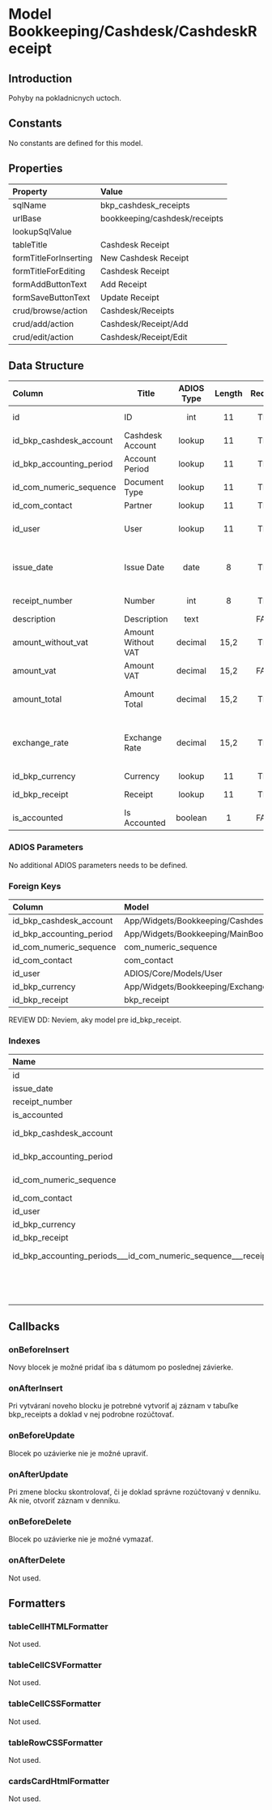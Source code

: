 # Model Bookkeeping/Cashdesk/CashdeskReceipt

## Introduction

Pohyby na pokladnicnych uctoch.

## Constants

No constants are defined for this model.

## Properties

| Property              | Value                         |
| :-------------------- | :---------------------------- |
| sqlName               | bkp_cashdesk_receipts         |
| urlBase               | bookkeeping/cashdesk/receipts |
| lookupSqlValue        |                               |
| tableTitle            | Cashdesk Receipt              |
| formTitleForInserting | New Cashdesk Receipt          |
| formTitleForEditing   | Cashdesk Receipt              |
| formAddButtonText     | Add Receipt                   |
| formSaveButtonText    | Update Receipt                |
| crud/browse/action    | Cashdesk/Receipts             |
| crud/add/action       | Cashdesk/Receipt/Add          |
| crud/edit/action      | Cashdesk/Receipt/Edit         |

## Data Structure

| Column                   | Title              | ADIOS Type | Length | Required | Notes                                         |
| :----------------------- | ------------------ | :--------: | :----: | :------: | :-------------------------------------------- |
| id                       | ID                 |    int     |   11   |   TRUE   | Jedinečné ID záznamu                          |
| id_bkp_cashdesk_account  | Cashdesk Account   |   lookup   |   11   |   TRUE   | ID pokladne                                   |
| id_bkp_accounting_period | Account Period     |   lookup   |   11   |   TRUE   | ID účtovného obdobia                          |
| id_com_numeric_sequence  | Document Type      |   lookup   |   11   |   TRUE   | ID typu dokumentu                             |
| id_com_contact           | Partner            |   lookup   |   11   |   TRUE   | ID adresára                                   |
| id_user                  | User               |   lookup   |   11   |   TRUE   | ID užívateľa, ktorý doklad vystavil           |
| issue_date               | Issue Date         |    date    |   8    |   TRUE   | Dátum vystavenia pokladničného dokladu        |
| receipt_number           | Number             |    int     |   8    |   TRUE   | Poradové číslo dokladu                        |
| description              | Description        |    text    |        |  FALSE   | Popis dokladu                                 |
| amount_without_vat       | Amount Without VAT |  decimal   |  15,2  |   TRUE   | Suma bez DPH                                  |
| amount_vat               | Amount VAT         |  decimal   |  15,2  |  FALSE   | DPH                                           |
| amount_total             | Amount Total       |  decimal   |  15,2  |   TRUE   | Celková hodnota dokladu                       |
| exchange_rate            | Exchange Rate      |  decimal   |  15,2  |   TRUE   | Kurz meny voči hlavnej mene účtovného obdobia |
| id_bkp_currency          | Currency           |   lookup   |   11   |   TRUE   | ID meny                                       |
| id_bkp_receipt           | Receipt            |   lookup   |   11   |   TRUE   | ID v denníku hlavnej knihy                    |
| is_accounted             | Is Accounted       |  boolean   |   1    |  FALSE   | Je doklad zaúčtovaný                          |

### ADIOS Parameters

No additional ADIOS parameters needs to be defined.

### Foreign Keys

| Column                   | Model                                                    | Relation | OnUpdate | OnDelete |
| :----------------------- | :------------------------------------------------------- | :------: | -------- | -------- |
| id_bkp_cashdesk_account  | App/Widgets/Bookkeeping/Cashdesk/Models/CashdeskAccount  |   1:N    | Cascade  | Restrict |
| id_bkp_accounting_period | App/Widgets/Bookkeeping/MainBook/Models/AccountingPeriod |   1:N    | Cascade  | Restrict |
| id_com_numeric_sequence  | com_numeric_sequence                                     |   1:N    | Cascade  | Restrict |
| id_com_contact           | com_contact                                              |   1:N    | Cascade  | Restrict |
| id_user                  | ADIOS/Core/Models/User                                   |   1:N    | Cascade  | Restrict |
| id_bkp_currency          | App/Widgets/Bookkeeping/ExchangeRate/Models/Currency     |   1:N    | Cascade  | Restrict |
| id_bkp_receipt           | bkp_receipt                                              |   1:N    | Cascade  | Restrict |

REVIEW DD: Neviem, aky model pre id_bkp_receipt.

### Indexes

| Name                                                                 |  Type   |                Column + Order |
| :------------------------------------------------------------------- | :-----: | ----------------------------: |
| id                                                                   | PRIMARY |                        id ASC |
| issue_date                                                           |  INDEX  |                issue_date ASC |
| receipt_number                                                       |  INDEX  |            receipt_number ASC |
| is_accounted                                                         |  INDEX  |              is_accounted ASC |
| id_bkp_cashdesk_account                                              |  INDEX  |   id_bkp_cashdesk_account ASC |
| id_bkp_accounting_period                                             |  INDEX  |  id_bkp_accounting_period ASC |
| id_com_numeric_sequence                                              |  INDEX  |   id_com_numeric_sequence ASC |
| id_com_contact                                                       |  INDEX  |            id_com_contact ASC |
| id_user                                                              |  INDEX  |                   id_user ASC |
| id_bkp_currency                                                      |  INDEX  |           id_bkp_currency ASC |
| id_bkp_receipt                                                       |  INDEX  |            id_bkp_receipt ASC |
| id_bkp_accounting_periods___id_com_numeric_sequence___receipt_number | UNIQUE  | id_bkp_accounting_periods ASC |
|                                                                      |         |   id_com_numeric_sequence ASC |
|                                                                      |         |            receipt_number ASC |

## Callbacks

### onBeforeInsert

Novy blocek je možné pridať iba s dátumom po poslednej závierke. 

### onAfterInsert

Pri vytváraní noveho blocku je potrebné vytvoriť aj záznam v tabuľke bkp_receipts a doklad v nej podrobne rozúčtovať.

### onBeforeUpdate

Blocek po uzávierke nie je možné upraviť.

### onAfterUpdate

Pri zmene blocku skontrolovať, či je doklad správne rozúčtovaný v denníku. Ak nie, otvoriť záznam v denníku.

### onBeforeDelete

Blocek po uzávierke nie je možné vymazať.

### onAfterDelete

Not used.

## Formatters

### tableCellHTMLFormatter

Not used.

### tableCellCSVFormatter

Not used.

### tableCellCSSFormatter

Not used.

### tableRowCSSFormatter

Not used.

### cardsCardHtmlFormatter

Not used.

